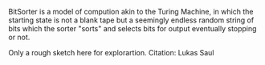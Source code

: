 BitSorter is a model of compution akin to the Turing Machine, in which the starting state is not a blank tape but a
seemingly endless random string of bits which the sorter "sorts" and selects bits for output eventually stopping or not. 

Only a rough sketch here for explorartion.   Citation:  Lukas Saul  
